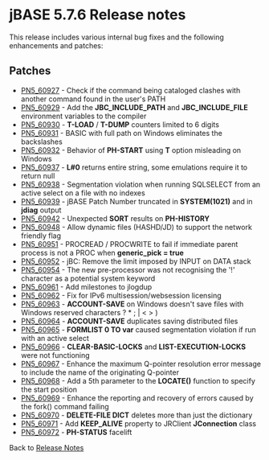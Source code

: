 # jBASE 5.7.6 Release notes

<PageHeader />

This release includes various internal bug fixes and the following enhancements and patches:

## Patches

- [PN5\_60927](./../pn5_60927) - Check if the command being cataloged clashes with another command found in the user's PATH
- [PN5\_60929](./../pn5_60929) - Add the **JBC\_INCLUDE\_PATH** and **JBC\_INCLUDE\_FILE** environment variables to the compiler
- [PN5\_60930](./../pn5_60930) - **T-LOAD** / **T-DUMP** counters limited to 6 digits
- [PN5\_60931](./../pn5_60931) - BASIC with full path on Windows eliminates the backslashes
- [PN5\_60932](./../pn5_60932) - Behavior of **PH-START** using **T** option misleading on Windows
- [PN5\_60937](./../pn5_60937) - **L#0** returns entire string, some emulations require it to return null
- [PN5\_60938](./../pn5_60938) - Segmentation violation when running SQLSELECT from an active select on a file with no indexes
- [PN5\_60939](./../pn5_60939) - jBASE Patch Number truncated in **SYSTEM(1021)** and in **jdiag** output
- [PN5\_60942](./../pn5_60942) - Unexpected **SORT** results on **PH-HISTORY**
- [PN5\_60948](./../pn5_60948) - Allow dynamic files (HASHD/JD) to support the network friendly flag
- [PN5\_60951](./../pn5_60951) - PROCREAD / PROCWRITE to fail if immediate parent process is not a PROC when **generic\_pick = true**
- [PN5\_60952](./../pn5_60952) - jBC: Remove the limit imposed by INPUT on DATA stack
- [PN5\_60954](./../pn5_60954) - The new pre-processor was not recognising the '!' character as a potential system keyword
- [PN5\_60961](./../pn5_60961) - Add milestones to jlogdup
- [PN5\_60962](./../pn5_60962) - Fix for IPv6 multisession/websession licensing
- [PN5\_60963](./../pn5_60963) - **ACCOUNT-SAVE** on Windows doesn't save files with Windows reserved characters ? \* ; | &lt; &gt; )
- [PN5\_60964](./../pn5_60964) - **ACCOUNT-SAVE** duplicates saving distributed files
- [PN5\_60965](./../pn5_60965) - **FORMLIST 0 TO var** caused segmentation violation if run with an active select
- [PN5\_60966](./../pn5_60966) - **CLEAR-BASIC-LOCKS** and **LIST-EXECUTION-LOCKS** were not functioning
- [PN5\_60967](./../pn5_60967) - Enhance the maximum Q-pointer resolution error message to include the name of the originating Q-pointer
- [PN5\_60968](./../pn5_60968) - Add a 5th parameter to the **LOCATE()** function to specify the start position
- [PN5\_60969](./../pn5_60969) - Enhance the reporting and recovery of errors caused by the fork() command failing
- [PN5\_60970](./../pn5_60970) - **DELETE-FILE DICT** deletes more than just the dictionary
- [PN5\_60971](./../pn5_60971) - Add **KEEP\_ALIVE** property to JRClient **JConnection** class
- [PN5\_60972](./../pn5_60972) - **PH-STATUS** facelift

Back to [Release Notes](./../../README.md)
